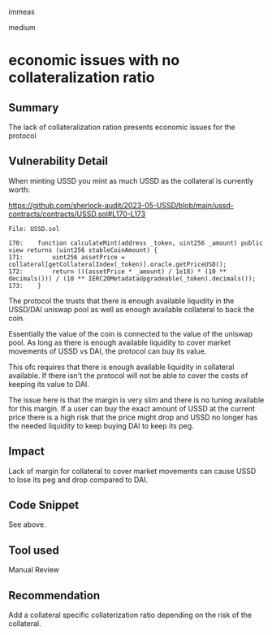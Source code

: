 immeas

medium

# economic issues with no collateralization ratio

## Summary
The lack of collateralization ration presents economic issues for the protocol

## Vulnerability Detail
When minting USSD you mint as much USSD as the collateral is currently worth:

https://github.com/sherlock-audit/2023-05-USSD/blob/main/ussd-contracts/contracts/USSD.sol#L170-L173
```solidity
File: USSD.sol

170:    function calculateMint(address _token, uint256 _amount) public view returns (uint256 stableCoinAmount) {
171:        uint256 assetPrice = collateral[getCollateralIndex(_token)].oracle.getPriceUSD();
172:        return (((assetPrice * _amount) / 1e18) * (10 ** decimals())) / (10 ** IERC20MetadataUpgradeable(_token).decimals());
173:    }
```

The protocol the trusts that there is enough available liquidity in the USSD/DAI uniswap pool as well as enough available collateral to back the coin.

Essentially the value of the coin is connected to the value of the uniswap pool. As long as there is enough available liquidity to cover market movements of USSD vs DAI, the protocol can buy its value.

This ofc requires that there is enough available liquidity in collateral available. If there isn't the protocol will not be able to cover the costs of keeping its value to DAI.

The issue here is that the margin is very slim and there is no tuning available for this margin. If a user can buy the exact amount of USSD at the current price there is a high risk that the price might drop and USSD no longer has the needed liquidity to keep buying DAI to keep its peg.

## Impact
Lack of margin for collateral to cover market movements can cause USSD to lose its peg and drop compared to DAI.

## Code Snippet
See above.

## Tool used
Manual Review

## Recommendation
Add a collateral specific collaterization ratio depending on the risk of the collateral.